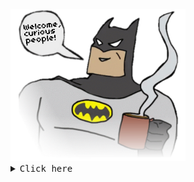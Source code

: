 <!--
<div> 
   <img src="https://readme-typing-svg.demolab.com/?lines=$+Hello,+my%20name%20is+Guilherme+:)&font=Fira%20Code&center=true&width=440&height=45&color=f25c7e&vCenter=true&pause=10&size=22"/>
</div> -->

<div>
<img src="bt.png" width="280">
</div>


<details><summary><samp>Click here</samp></summary>

![Typing SVG](https://readme-typing-svg.demolab.com/?lines=$+Hello,+my%20name%20is+Guilherme+:]&font=Fira%20Code&center=true&width=440&height=45&color=185ADB&vCenter=true&pause=10&size=22)
  
```rust
public class Main {
    public static void main(String[] args) {
        System.out.println("Welcome!");
    }
}

```
<br>


|  <img width="73" src="linux-computer.gif"></img>  | [![Top Langs](https://github-readme-stats.vercel.app/api/top-langs/?username=uguisousa&count_private=true&layout=compact&theme=dark&langs_count=10&hide_border=true&bg_color=0000&custom_title=Languages&hide_progress=true)](https://github.com/uguisousa) |
|-------|--------|

<!--
<samp> I'm currently learning more about the C and Java languages, web frameworks and other tools. </samp>

 <img width="13" src="my_computer_animated_commission_by_wrim_d5iuujc.gif"> <samp><b>Programming something…</b></samp><br>

</details>

-->
 

<blockquote>



</blockquote>
